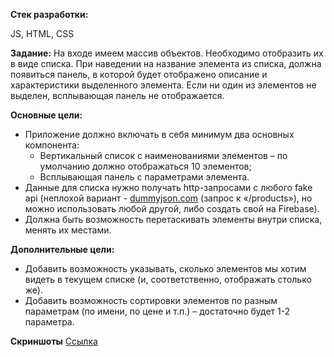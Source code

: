 **Стек разработки:**

JS, HTML, CSS

**Задание:**
На входе имеем массив объектов. Необходимо отобразить их в виде списка. 
При наведении на название элемента из списка, должна появиться панель, в которой будет отображено описание и характеристики выделенного элемента. 
Если ни один из элементов не выделен, всплывающая панель не отображается.

**Основные цели:**
+	Приложение должно включать в себя минимум два основных компонента:
    + Вертикальный список с наименованиями элементов – по умолчанию должно отображаться 10 элементов;
    + Всплывающая панель с параметрами элемента.
+ Данные для списка нужно получать http-запросами с любого fake api (неплохой вариант - [dummyjson.com]( https://dummyjson.com) (запрос к «/products»), но можно использовать любой другой, либо создать свой на Firebase).
+ Должна быть возможность перетаскивать элементы внутри списка, менять их местами.

**Дополнительные цели:**
+	Добавить возможность указывать, сколько элементов мы хотим видеть в текущем списке (и, соответственно, отображать столько же).
+ Добавить возможность сортировки элементов по разным параметрам (по имени, по цене и т.п.) – достаточно будет 1-2 параметра.

**Скриншоты**
[Ссылка](https://photos.app.goo.gl/RBFTvs9skeZk3LJTA)
